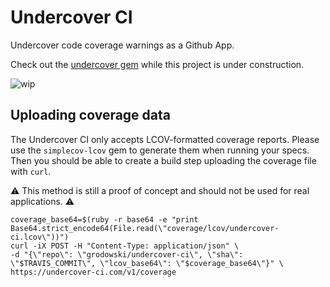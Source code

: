 # Undercover CI

Undercover code coverage warnings as a Github App.

Check out the [undercover gem](https://github.com/grodowski/undercover) while this project is under construction.

![wip](https://media1.giphy.com/media/oDXVyGCO7f4A0/giphy.gif?cid=3640f6095bec729162584275360b6922)

## Uploading coverage data

The Undercover CI only accepts LCOV-formatted coverage reports. Please use the `simplecov-lcov` gem to generate them when running your specs. Then you should be able to create a build step uploading the coverage file with `curl`.

⚠️ This method is still a proof of concept and should not be used for real applications. ⚠️

```
coverage_base64=$(ruby -r base64 -e "print Base64.strict_encode64(File.read(\"coverage/lcov/undercover-ci.lcov\"))")
curl -iX POST -H "Content-Type: application/json" \
-d "{\"repo\": \"grodowski/undercover-ci\", \"sha\": \"$TRAVIS_COMMIT\", \"lcov_base64\": \"$coverage_base64\"}" \
https://undercover-ci.com/v1/coverage
```

